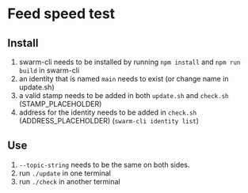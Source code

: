 # Feed speed test

## Install

1) swarm-cli needs to be installed by running `npm install` and `npm run build` in swarm-cli
2) an identity that is named `main` needs to exist (or change name in update.sh)
3) a valid stamp needs to be added in both `update.sh` and `check.sh` (STAMP_PLACEHOLDER)
4) address for the identity needs to be added in `check.sh` (ADDRESS_PLACEHOLDER) (`swarm-cli identity list`)

## Use

1) `--topic-string` needs to be the same on both sides.
2) run `./update` in one terminal
3) run `./check` in another terminal
